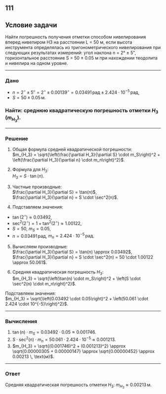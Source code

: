 ## 111

## Условие задачи

Найти погрешность получения отметки способом нивелирования вперед нивелиром Н3 на расстоянии L = 50 м, если высота инструмента определялась из тригонометрического нивелирования при следующих результатах измерений: угол наклона n = 2° ± 5", горизонтальное расстояние S = 50 ± 0.05 м при нахождении теодолита и нивелира на одном уровне.

---

### Дано

- $n = 2^\circ \pm 5″ = 2^\circ \pm 0.00139^\circ = 0.03491 \, \text{рад} \pm 2.424 \cdot 10^{-5} \, \text{рад}$,  
- $S = 50 \pm 0.05 \, \text{м}$.

### Найти: среднюю квадратическую погрешность отметки $H_3$ ($m_{H_3}$).

---

### Решение

1. Общая формула средней квадратической погрешности:  
$m_{H_3} = \sqrt{\left(\frac{\partial H_3}{\partial S} \cdot m_S\right)^2 + \left(\frac{\partial H_3}{\partial n} \cdot m_n\right)^2}$.

2. Формула для $H_3$:  
$H_3 = S \cdot \tan(n)$.

3. Частные производные:  
$\frac{\partial H_3}{\partial S} = \tan(n)$,  
$\frac{\partial H_3}{\partial n} = S \cdot \sec^2(n)$.

4. Подставляем значения:  
- $\tan(2^\circ) \approx 0.03492$,  
- $\sec^2(2^\circ) = 1 + \tan^2(2^\circ) \approx 1.00122$,  
- $S = 50$, $m_S = 0.05$,  
- $n = 0.03491 \, \text{рад}$, $m_n = 2.424 \cdot 10^{-5} \, \text{рад}$.

5. Вычисляем производные:  
$\frac{\partial H_3}{\partial S} = \tan(n) \approx 0.03492$,  
$\frac{\partial H_3}{\partial n} = S \cdot \sec^2(n) = 50 \cdot 1.00122 \approx 50.061$.

6. Средняя квадратическая погрешность $H_3$:  
$m_{H_3} = \sqrt{\left(\tan(n) \cdot m_S\right)^2 + \left(S \cdot \sec^2(n) \cdot m_n\right)^2}$.

Подставляем значения:  
$m_{H_3} = \sqrt{\left(0.03492 \cdot 0.05\right)^2 + \left(50.061 \cdot 2.424 \cdot 10^{-5}\right)^2}$.

---

### Вычисления

1. $\tan(n) \cdot m_S = 0.03492 \cdot 0.05 \approx 0.001746$.  
2. $S \cdot \sec^2(n) \cdot m_n = 50.061 \cdot 2.424 \cdot 10^{-5} \approx 0.001213$.  
3. $m_{H_3} = \sqrt{(0.001746)^2 + (0.001213)^2} \approx \sqrt{0.00000305 + 0.00000147} \approx \sqrt{0.00000452} \approx 0.00213 \, \text{м}$.

---

### Ответ

Средняя квадратическая погрешность отметки $H_3$: $m_{H_3} \approx 0.00213 \, \text{м}$.
